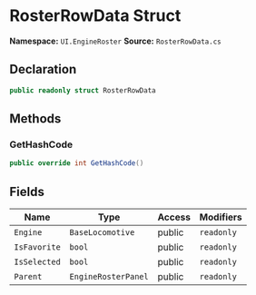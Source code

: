 # RosterRowData Struct

**Namespace:** `UI.EngineRoster`
**Source:** `RosterRowData.cs`

## Declaration

```csharp
public readonly struct RosterRowData
```

## Methods

### GetHashCode

```csharp
public override int GetHashCode()
```

## Fields

| Name | Type | Access | Modifiers |
|------|------|--------|-----------|
| `Engine` | `BaseLocomotive` | public | `readonly` |
| `IsFavorite` | `bool` | public | `readonly` |
| `IsSelected` | `bool` | public | `readonly` |
| `Parent` | `EngineRosterPanel` | public | `readonly` |

